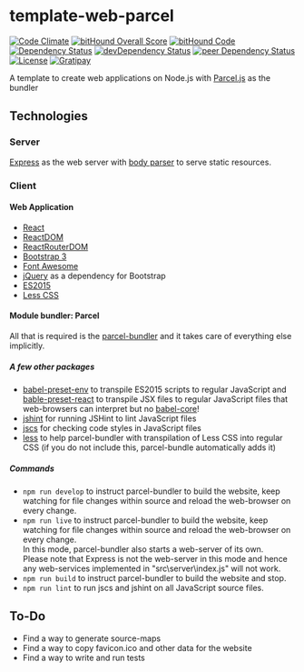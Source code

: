 # template-web-parcel

[![Code Climate](https://codeclimate.com/github/myTerminal/template-web-parcel.png)](https://codeclimate.com/github/myTerminal/template-web-parcel)
[![bitHound Overall Score](https://www.bithound.io/github/myTerminal/template-web-parcel/badges/score.svg)](https://www.bithound.io/github/myTerminal/template-web-parcel)
[![bitHound Code](https://www.bithound.io/github/myTerminal/template-web-parcel/badges/code.svg)](https://www.bithound.io/github/myTerminal/template-web-parcel)  
[![Dependency Status](https://david-dm.org/myTerminal/template-web-parcel.svg)](https://david-dm.org/myTerminal/template-web-parcel)
[![devDependency Status](https://david-dm.org/myTerminal/template-web-parcel/dev-status.svg)](https://david-dm.org/myTerminal/template-web-parcel#info=devDependencies)
[![peer Dependency Status](https://david-dm.org/myTerminal/template-web-parcel/peer-status.svg)](https://david-dm.org/myTerminal/template-web-parcel#info=peerDependencies)  
[![License](https://img.shields.io/badge/LICENSE-GPL%20v3.0-blue.svg)](https://www.gnu.org/licenses/gpl.html)
[![Gratipay](http://img.shields.io/gratipay/myTerminal.svg)](https://gratipay.com/myTerminal)  

A template to create web applications on Node.js with [Parcel.js](https://parceljs.org) as the bundler

## Technologies

### Server

[Express](https://www.npmjs.com/package/express) as the web server with [body parser](https://www.npmjs.com/package/body-parser) to serve static resources.

### Client

#### Web Application

 - [React](https://facebook.github.io/react/)
 - [ReactDOM](https://facebook.github.io/react/docs/react-dom.html)
 - [ReactRouterDOM](https://www.npmjs.com/package/react-router-dom)
 - [Bootstrap 3](https://getbootstrap.com/docs/3.3/)
 - [Font Awesome](http://fontawesome.io/)
 - [jQuery](https://jquery.com/) as a dependency for Bootstrap
 - [ES2015](http://es6-features.org/)
 - [Less CSS](http://lesscss.org/)

#### Module bundler: Parcel

All that is required is the [parcel-bundler](https://www.npmjs.com/package/parcel-bundler) and it takes care of everything else implicitly.

##### A few other packages

 - [babel-preset-env](https://www.npmjs.com/package/babel-preset-env) to transpile ES2015 scripts to regular JavaScript and [bable-preset-react](https://www.npmjs.com/package/babel-preset-react) to transpile JSX files to regular JavaScript files that web-browsers can interpret but no [babel-core](https://www.npmjs.com/package/babel-core)!
 - [jshint](https://www.npmjs.com/package/jshint) for running JSHint to lint JavaScript files
 - [jscs](https://www.npmjs.com/package/jscs) for checking code styles in JavaScript files
 - [less](https://www.npmjs.com/package/less) to help parcel-bundler with transpilation of Less CSS into regular CSS (if you do not include this, parcel-bundle automatically adds it)

##### Commands

 - `npm run develop` to instruct parcel-bundler to build the website, keep watching for file changes within source and reload the web-browser on every change.
 - `npm run live` to instruct parcel-bundler to build the website, keep watching for file changes within source and reload the web-browser on every change.  
 In this mode, parcel-bundler also starts a web-server of its own.  
 Please note that Express is not the web-server in this mode and hence any web-services implemented in "src\server\index.js" will not work.
 - `npm run build` to instruct parcel-bundler to build the website and stop.  
 - `npm run lint` to run jscs and jshint on all JavaScript source files.

## To-Do

 - Find a way to generate source-maps
 - Find a way to copy favicon.ico and other data for the website
 - Find a way to write and run tests
